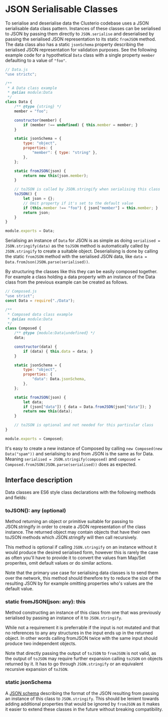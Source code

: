 # JSON Serialisable Classes

To serialise and deserialise data the Clusterio codebase uses a JSON serialisable data class pattern.
Instances of these classes can be serialised to JSON by passing them directly to `JSON.serialise` and deserialised by passing the serialised JSON representation to its static `fromJSON` method.
The data class also has a static `jsonSchema` property describing the serialised JSON representation for validation purposes.
See the following example code for a hypothetical `Data` class with a single property `member` defaulting to a value of `"foo"`.


```js
// Data.js
"use strictc";

/**
 * A Data class example
 * @alias module:Data
 */
class Data {
    /** @type {string} */
    member = "foo";

    constructor(member) {
        if (member !== undefined) { this.member = member; }
    }

    static jsonSchema = {
        type: "object",
        properties: {
            "member": { type: "string" },
        },
    };

    static fromJSON(json) {
        return new this(json.member);
    }

    // toJSON is called by JSON.stringify when serialising this class
    toJSON() {
        let json = {};
        // Omit property if it's set to the default value
        if (this.member !== "foo") { json["member"] = this.member; }
        return json;
    }
}

module.exports = Data;
```

Serialising an instance of `Data` for JSON is as simple as doing `serialised = JSON.stringify(data)` as the `toJSON` method is automatically called by `JSON.stringify` to create a suitable object.
Deserialising is done by calling the static `fromJSON` method with the serialised JSON data, like `data = Data.fromJson(JSON.parse(serialised))`.

By structuring the classes like this they can be easily composed together.
For example a class holding a data property with an instance of the Data class from the previous example can be created as follows.

```js
// Composed.js
"use strict";
const Data = require("./Data");

/**
 * Composed data class example
 * @alias module:Data
 */
class Composed {
    /** @type {module:Data|undefined} */
    data;

    constructor(data) {
        if (data) { this.data = data; }
    }

    static jsonSchema = {
        type: "object",
        properties: {
            "data": Data.jsonSchema,
        },
    };

    static fromJSON(json) {
        let data;
        if (json["data"]) { data = Data.fromJSON(json["data"]); }
        return new this(data);
    }

    // toJSON is optional and not needed for this particular class
}

module.exports = Composed;
```

It's easy to create a new instance of Composed by calling `new Composed(new Data("spam"))` and serialising to and from JSON is the same as for Data.
Meaning `serialised = JSON.stringify(composed)` and `composed = Composed.fromJSON(JSON.parse(serialised))` does as expected.

## Interface description

Data classes are ES6 style class declarations with the following methods and fields:

### toJSON(): any (optional)

Method returning an object or primitive suitable for passing to JSON.stringify in order to create a JSON representation of the class instance.
The returned object may contain objects that have their own toJSON methods which JSON.stringify will then call recursively.

This method is optional if calling `JSON.stringify` on an instance without it would produce the desired serialised form, however this is rarely the case as often you'll have to provide it to convert the values fram Map/Set properites, omit default values or do similar actions.

Note that the primary use case for serialising data classes is to send them over the network, this method should therefore try to reduce the size of the resulting JSON by for example omitting properties who's values are the default value.

### static fromJSON(json: any): this

Method constructing an instance of this class from one that was previously serialised by passing an instance of it to `JSON.stringify`.

While not a requirement it is preferrable if the input is not mutated and that no references to any any structures in the input ends up in the returned object.
In other words calling fromJSON twice with the same input should produce two independent objects.

Note that directly passing the output of `toJSON` to `fromJSON` is not valid, as the output of `toJSON` may require further expansion calling `toJSON` on objects returned by it.
It has to go through `JSON.stringify` or an equivalent recursive expansion of `toJSON`.

### static jsonSchema

A [JSON schema](http://json-schema.org/) describing the format of the JSON resulting from passing an instance of this class to `JSON.stringify`.
This should be lenient towards adding additional properties that would be ignored by `fromJSON` as it makes it easier to extend these classes in the future without breaking compatibility.

